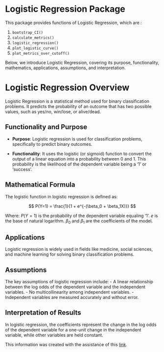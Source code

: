 
# Logistic Regression Package

This package provides functions of Logistic Regression, which are :

1.  `bootstrap_CI()`
2.  `calculate_metrics()`
3.  `logistic_regression()`
4.  `plot_logistic_curve()`
5.  `plot_metrics_over_cutoff()`

Below, we introduce Logistic Regression, covering its purpose,
functionality, mathematics, applications, assumptions, and
interpretation.

# Logistic Regression Overview

Logistic Regression is a statistical method used for binary
classification problems. It predicts the probability of an outcome that
has two possible values, such as yes/no, win/lose, or alive/dead.

## Functionality and Purpose

- **Purpose**: Logistic regression is used for classification problems,
  specifically to predict binary outcomes.

- **Functionality**: It uses the logistic (or sigmoid) function to
  convert the output of a linear equation into a probability between 0
  and 1. This probability is the likelihood of the dependent variable
  being a ‘1’ or ‘success’.

## Mathematical Formula

The logistic function in logistic regression is defined as:

$$ P(Y=1) = \frac{1}{1 + e^{-(\beta_0 + \beta_1X)}} $$

Where: $P(Y=1)$ is the probability of the dependent variable equaling
‘1’. $e$ is the base of natural logarithm. $\beta_0$ and $\beta_1$ are
the coefficients of the model.

## Applications

Logistic regression is widely used in fields like medicine, social
sciences, and machine learning for solving binary classification
problems.

## Assumptions

The key assumptions of logistic regression include: - A linear
relationship between the log odds of the dependent variable and the
independent variables. - No multicollinearity among independent
variables. - Independent variables are measured accurately and without
error.

## Interpretation of Results

In logistic regression, the coefficients represent the change in the log
odds of the dependent variable for a one-unit change in the independent
variable, while other variables are held constant.

This information was created with the assistance of this
[link](https://chat.openai.com/share/a531ba79-9803-4e75-ae64-a4c2ca1eaa7f).
